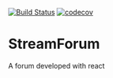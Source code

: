[![Build Status](https://travis-ci.org/AndrewWD/StreamForum.svg?branch=master)](https://travis-ci.org/AndrewWD/StreamForum)
[![codecov](https://codecov.io/gh/AndrewWD/StreamForum/branch/master/graph/badge.svg)](https://codecov.io/gh/AndrewWD/StreamForum)
# StreamForum
A forum developed with react

